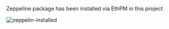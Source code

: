 Zeppeline package has been installed via EthPM in this project

![zeppelin-installed](https://user-images.githubusercontent.com/22140752/44658766-8365e000-aa1f-11e8-9361-5b2d31ad61f7.png)
